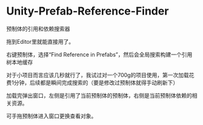 # Unity-Prefab-Reference-Finder
预制体的引用和依赖搜索器

拖到Editor里就能直接用了。

右键预制体，选择“Find Reference in Prefabs”，然后会全局搜索构建一个引用树本地缓存

对于小项目而言应该几秒就行了，我试过对一个700g的项目使用，第一次加载花费1分钟，后续都是瞬间完成搜索的（要是修改过预制体就得手动刷新下）

加载完弹出窗口，左侧是引用了当前预制体的预制体，右侧是当前预制体依赖的相关资源。

可手拖预制体进入窗口更换查看对象。
